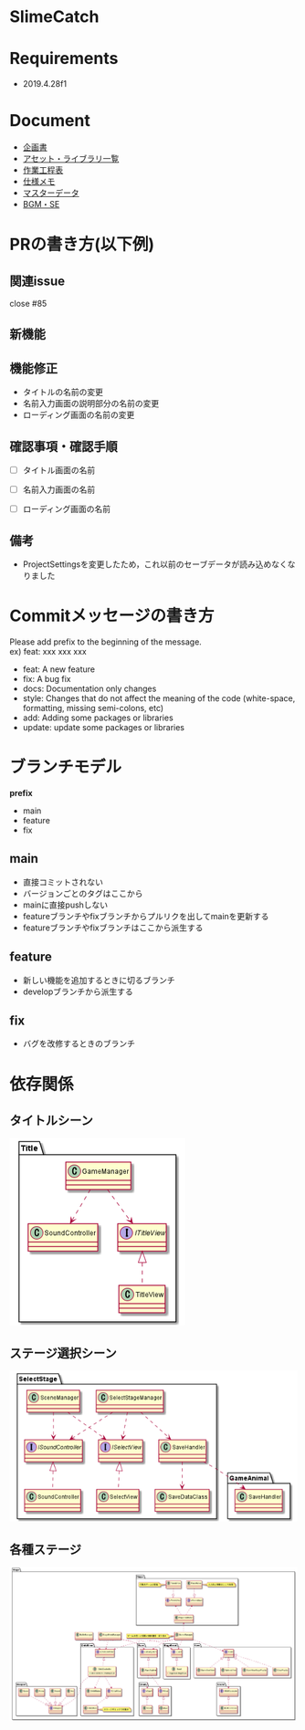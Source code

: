 # SlimeCatch

# Requirements
* 2019.4.28f1

# Document
* [企画書](https://drive.google.com/file/d/1V93YzURLRGKeMDZ-I1FAne6o5cEKHcf1/view?usp=sharing)
* [アセット・ライブラリ一覧](https://docs.google.com/document/d/1yAwqnfoTLAJ1M1OTxQ0CAtWQDmL2anLptwJbVoJn5Ek/edit?usp=sharing)
* [作業工程表](https://docs.google.com/spreadsheets/d/1P613gn5zOtFIbPVCMY-DGtyHmPOiNgYpA50AVxFWJoE/edit?usp=sharing)
* [仕様メモ](https://docs.google.com/spreadsheets/d/1DLLXzmNkfrcQjTnwKZnKJeCioApG-z18TPqi0ZWBX28/edit?usp=sharing)
* [マスターデータ](https://docs.google.com/spreadsheets/d/1H69ZdAR6YGrBaIrlyG45CJ78pHbOWTY2GN-9hiqJn94/edit?usp=sharing)
* [BGM・SE](https://drive.google.com/drive/u/1/folders/1KWYMOdg2jH5gOC8FPS_BXAtDgPjk0hwm)

# PRの書き方(以下例)
## 関連issue
close #85

## 新機能


## 機能修正
* タイトルの名前の変更
* 名前入力画面の説明部分の名前の変更
* ローディング画面の名前の変更

## 確認事項・確認手順

- [ ] タイトル画面の名前
- [ ] 名前入力画面の名前
- [ ] ローディング画面の名前


## 備考
* ProjectSettingsを変更したため，これ以前のセーブデータが読み込めなくなりました

# Commitメッセージの書き方
Please add prefix to the beginning of the message.     
ex) feat: xxx xxx xxx

- feat: A new feature
- fix: A bug fix
- docs: Documentation only changes
- style: Changes that do not affect the meaning of the code (white-space, formatting, missing semi-colons, etc)
- add: Adding some packages or libraries
- update: update some packages or libraries

# ブランチモデル
__prefix__
- main
- feature
- fix



## main
- 直接コミットされない
- バージョンごとのタグはここから
- mainに直接pushしない
- featureブランチやfixブランチからプルリクを出してmainを更新する
- featureブランチやfixブランチはここから派生する

## feature
- 新しい機能を追加するときに切るブランチ
- developブランチから派生する

## fix
- バグを改修するときのブランチ

# 依存関係

## タイトルシーン
![](Assets/_SlimeCatch/Docs/Title.png)

## ステージ選択シーン
![](Assets/_SlimeCatch/Docs/SelectStage.png)

## 各種ステージ
![](Assets/_SlimeCatch/Docs/Stage.png)